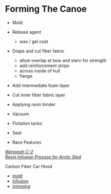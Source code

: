 # Forming The Canoe

- Mold

- Release agent
  - wax / gel coat

- Drape and cut fiber fabric
  - allow overlap at bow and stern for strength
  - add reinforcement strips
  - across inside of hull
  - flange

- Add intermediate foam layer

- Cut inner fiber fabric layer

- Applying resin binder

- Vacuum

- Flotation tanks

- Seat

- Race Features

*[Wenonah C-2](https://www.youtube.com/watch?v=iPPMHdTaeeA)*  
*[Resin Infusion Process for Arctic Sled](https://www.youtube.com/watch?v=qMPSIKfkdtQ)*  

Carbon Fiber Car Hood

- *[mold](https://www.youtube.com/watch?v=UgKvDw1E60E)*
- *[infusion](https://www.youtube.com/watch?v=YWbGx_BJVvM)*
- *[trimming](https://www.youtube.com/watch?v=P8ucNBRaBYs)*
